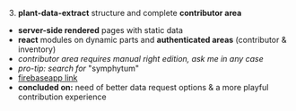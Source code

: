 3. **plant-data-extract** structure and complete **contributor area**

* **server-side rendered** pages with static data
* **react** modules on dynamic parts and **authenticated areas** (contributor & inventory)
* *contributor area requires manual right edition, ask me in any case*
* *pro-tip: search for* "symphytum"
* [firebaseapp link](https://perma-data-3.firebaseapp.com)
* **concluded on:** need of better data request options & a more playful contribution experience